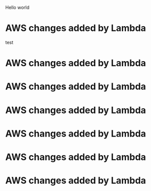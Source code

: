 Hello world

# AWS changes added by Lambda
test

# AWS changes added by Lambda

# AWS changes added by Lambda

# AWS changes added by Lambda

# AWS changes added by Lambda

# AWS changes added by Lambda

# AWS changes added by Lambda
